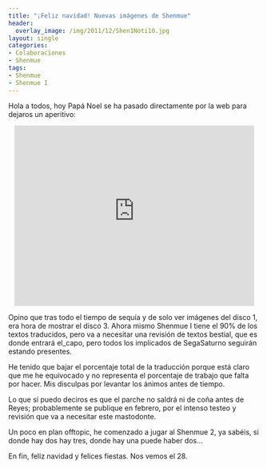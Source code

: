 ```yaml
---
title: "¡Feliz navidad! Nuevas imágenes de Shenmue"
header:
  overlay_image: /img/2011/12/Shen1Noti10.jpg
layout: single
categories:
- Colaboraciones
- Shenmue
tags:
- Shenmue
- Shenmue I
---
```

Hola a todos, hoy Papá Noel se ha pasado directamente por la web para dejaros 
un aperitivo:

<center><iframe width="480" height="360" src="https://www.youtube-nocookie.com/embed/yY9t1cu3EVk?rel=0" frameborder="0" allowfullscreen></iframe></center>

Opino que tras todo el tiempo de sequía y de solo ver imágenes del disco 1, era 
hora de mostrar el disco 3. Ahora mismo Shenmue I tiene el 90% de los textos 
traducidos, pero va a necesitar una revisión de textos bestial, que es donde entrará 
el_capo, pero todos los implicados de SegaSaturno seguirán estando presentes.

He tenido que bajar el porcentaje total de la traducción porque está claro que me he 
equivocado y no representa el porcentaje de trabajo que falta por hacer. Mis disculpas 
por levantar los ánimos antes de tiempo.

Lo que sí puedo deciros es que el parche no saldrá ni de coña antes de Reyes; 
probablemente se publique en febrero, por el intenso testeo y revisión que va a 
necesitar este mastodonte.

Un poco en plan offtopic, he comenzado a jugar al Shenmue 2, ya sabéis, si donde 
hay dos hay tres, donde hay una puede haber dos...

En fin, feliz navidad y felices fiestas. Nos vemos el 28.
